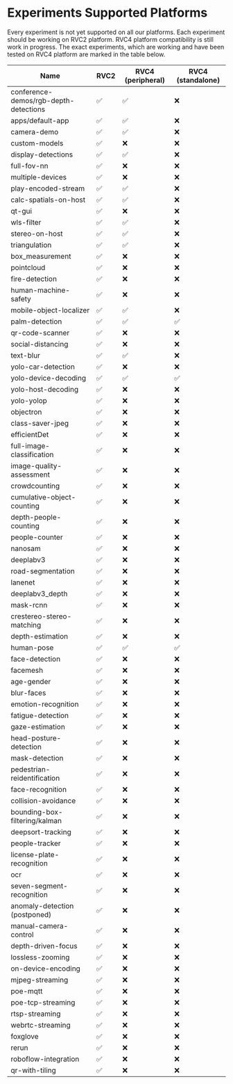 # Experiments Supported Platforms

Every experiment is not yet supported on all our platforms. Each experiment should be working on RVC2 platform. RVC4 platform compatibility is still work in progress. The exact experiments, which are working and have been tested on RVC4 platform are marked in the table below. 

| Name                                   | RVC2 | RVC4 (peripheral) | RVC4 (standalone) |
|----------------------------------------|------|--------------------|--------------------|
| conference-demos/rgb-depth-detections | ✅ | ✅                 | ❌                 |
| apps/default-app | ✅ | ✅                 | ❌                 |
| camera-demo                       | ✅ | ✅                 | ❌                 |
| custom-models                     | ✅ | ❌                 | ❌                 |
| display-detections                | ✅ | ✅                 | ❌                 |
| full-fov-nn                       | ✅ | ❌                 | ❌                 |
| multiple-devices                  | ✅ | ❌                 | ❌                 |
| play-encoded-stream               | ✅ | ✅                 | ❌                 |
| calc-spatials-on-host             | ✅ | ✅                 | ❌                 |
| qt-gui                            | ✅ | ❌                 | ❌                 |
| wls-filter                        | ✅ | ✅                 | ❌                 |
| stereo-on-host                    | ✅ | ✅                 | ❌                 |
| triangulation                     | ✅ | ✅                 | ❌                 |
| box_measurement                   | ✅ | ❌                 | ❌                 |
| pointcloud                        | ✅ | ❌                 | ❌                 |
| fire-detection                    | ✅ | ❌                 | ❌                 |
| human-machine-safety              | ✅ | ❌                 | ❌                 |
| mobile-object-localizer           | ✅ | ✅                 | ❌                 |
| palm-detection                    | ✅ | ✅                 | ✅                 |
| qr-code-scanner                   | ✅ | ❌                 | ❌                 |
| social-distancing                 | ✅ | ❌                 | ❌                 |
| text-blur                         | ✅ | ✅                 | ❌                 |
| yolo-car-detection                | ✅ | ❌                 | ❌                 |
| yolo-device-decoding              | ✅ | ✅                 | ✅                 |
| yolo-host-decoding                | ✅ | ❌                 | ❌                 |
| yolo-yolop                        | ✅ | ❌                 | ❌                 |
| objectron                         | ✅ | ❌                 | ❌                 |
| class-saver-jpeg                  | ✅ | ❌                 | ❌                 |
| efficientDet                      | ✅ | ❌                 | ❌                 |
| full-image-classification              | ✅ | ❌                 | ❌                 |
| image-quality-assessment          | ✅ | ❌                 | ❌                 |
| crowdcounting                     | ✅ | ❌                 | ❌                 |
| cumulative-object-counting        | ✅ | ❌                 | ❌                 |
| depth-people-counting             | ✅ | ❌                 | ❌                 |
| people-counter                    | ✅ | ❌                 | ❌                 |
| nanosam                           | ✅ | ❌                 | ❌                 |
| deeplabv3                              | ✅ | ❌                 | ❌                 |
| road-segmentation                 | ✅ | ❌                 | ❌                 |
| lanenet                           | ✅ | ❌                 | ❌                 |
| deeplabv3_depth                   | ✅ | ❌                 | ❌                 |
| mask-rcnn                         | ✅ | ❌                 | ❌                 |
| crestereo-stereo-matching         | ✅ | ❌                 | ❌                 |
| depth-estimation                  | ✅ | ❌                 | ❌                 |
| human-pose                        | ✅ | ✅                 | ✅                 |
| face-detection                    | ✅ | ❌                 | ❌                 |
| facemesh                          | ✅ | ❌                 | ❌                 |
| age-gender                        | ✅ | ❌                 | ❌                 |
| blur-faces                        | ✅ | ❌                 | ❌                 |
| emotion-recognition               | ✅ | ❌                 | ❌                 |
| fatigue-detection                 | ✅ | ❌                 | ❌                 |
| gaze-estimation                   | ✅ | ❌                 | ❌                 |
| head-posture-detection            | ✅ | ❌                 | ❌                 |
| mask-detection                    | ✅ | ❌                 | ❌                 |
| pedestrian-reidentification       | ✅ | ❌                 | ❌                 |
| face-recognition                  | ✅ | ❌                 | ❌                 |
| collision-avoidance                    | ✅ | ❌                 | ❌                 |
| bounding-box-filtering/kalman     | ✅ | ❌                 | ❌                 |
| deepsort-tracking                 | ✅ | ❌                 | ❌                 |
| people-tracker                    | ✅ | ❌                 | ❌                 |
| license-plate-recognition         | ✅ | ❌                 | ❌                 |
| ocr                               | ✅ | ❌                 | ❌                 |
| seven-segment-recognition         | ✅ | ❌                 | ❌                 |
| anomaly-detection (postponed)     | ✅ | ❌                 | ❌                 |
| manual-camera-control             | ✅ | ❌                 | ❌                 |
| depth-driven-focus                | ✅ | ❌                 | ❌                 |
| lossless-zooming                  | ✅ | ❌                 | ❌                 |
| on-device-encoding                | ✅ | ❌                 | ❌                 |
| mjpeg-streaming                   | ✅ | ❌                 | ❌                 |
| poe-mqtt                          | ✅ | ❌                 | ❌                 |
| poe-tcp-streaming                 | ✅ | ❌                 | ❌                 |
| rtsp-streaming                    | ✅ | ❌                 | ❌                 |
| webrtc-streaming                  | ✅ | ❌                 | ❌                 |
| foxglove                          | ✅ | ❌                 | ❌                 |
| rerun                             | ✅ | ❌                 | ❌                 |
| roboflow-integration              | ✅ | ❌                 | ❌                 |
| qr-with-tiling                         | ✅ | ❌                 | ❌                 |
